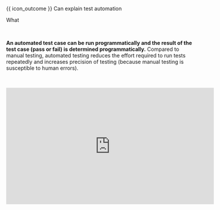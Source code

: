 <span id="prereqs"></span>

<span id="outcomes">{{ icon_outcome }} Can explain test automation</span>

<span id="title">What</span>

<div id="body">

<tabs> 
  <tab header="{{ icon_text }}">

**An automated test case can be run programmatically and the result of the test case (pass or fail) is determined programmatically.** Compared to manual testing, automated testing reduces the effort required to run tests repeatedly and increases precision of testing (because manual testing is susceptible to human errors).

  </tab>
  <tab header="{{ icon_video }}">

<iframe width="560" height="315" src="https://www.youtube.com/embed/RbSlW8jZFe8?end=79&version=3" frameborder="0" allowfullscreen></iframe>

  </tab>
</tabs>

</div>

<div id="extras">
<include src="resources.md" />
</div>